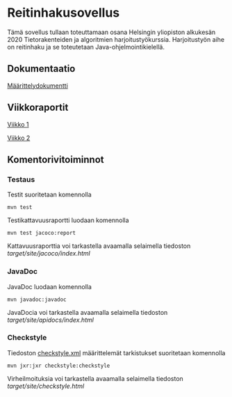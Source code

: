 # Reitinhakusovellus

Tämä sovellus tullaan toteuttamaan osana Helsingin yliopiston alkukesän 2020 Tietorakenteiden ja algoritmien harjoitustyökurssia. Harjoitustyön aihe on reitinhaku ja se toteutetaan Java-ohjelmointikielellä.

## Dokumentaatio

[Määrittelydokumentti](dokumentaatio/vaatimusmaarittely.md)

## Viikkoraportit

[Viikko 1](dokumentaatio/viikkoraportit/viikko1.md)

[Viikko 2](dokumentaatio/viikkoraportit/viikko2.md)

## Komentorivitoiminnot

### Testaus

Testit suoritetaan komennolla 

```
mvn test
```

Testikattavuusraportti luodaan komennolla

```
mvn test jacoco:report
```
Kattavuusraporttia voi tarkastella avaamalla selaimella tiedoston _target/site/jacoco/index.html_

### JavaDoc

JavaDoc luodaan komennolla
```
mvn javadoc:javadoc
```
JavaDocia voi tarkastella avaamalla selaimella tiedoston _target/site/apidocs/index.html_


### Checkstyle

Tiedoston [checkstyle.xml](Reitinhaku/checkstyle.xml) määrittelemät tarkistukset suoritetaan komennolla
```
mvn jxr:jxr checkstyle:checkstyle
```
Virheilmoituksia voi tarkastella avaamalla selaimella tiedoston _target/site/checkstyle.html_
